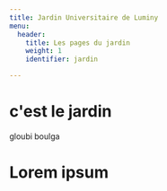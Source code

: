```yaml
---
title: Jardin Universitaire de Luminy
menu:
  header:
    title: Les pages du jardin
    weight: 1
    identifier: jardin

---
```

# c'est le jardin

gloubi boulga

# Lorem ipsum
